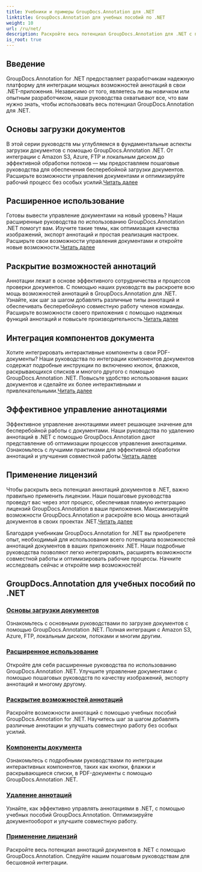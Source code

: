 ```yaml
---
title: Учебники и примеры GroupDocs.Annotation для .NET
linktitle: GroupDocs.Annotation для учебных пособий по .NET
weight: 10
url: /ru/net/
description: Раскройте весь потенциал GroupDocs.Annotation для .NET с помощью наших руководств. Беспрепятственная интеграция, улучшение совместной работы и оптимизация рабочих процессов.
is_root: true
---
```

## Введение

GroupDocs.Annotation for .NET предоставляет разработчикам надежную платформу для интеграции мощных возможностей аннотаций в свои .NET-приложения. Независимо от того, являетесь ли вы новичком или опытным разработчиком, наши руководства охватывают все, что вам нужно знать, чтобы использовать весь потенциал GroupDocs.Annotation для .NET.

## Основы загрузки документов
 В этой серии руководств мы углубляемся в фундаментальные аспекты загрузки документов с помощью GroupDocs.Annotation .NET. От интеграции с Amazon S3, Azure, FTP и локальным диском до эффективной обработки потоков — мы предоставляем пошаговые руководства для обеспечения бесперебойной загрузки документов. Расширьте возможности управления документами и оптимизируйте рабочий процесс без особых усилий.[Читать далее](./document-loading-essentials/)

## Расширенное использование
Готовы вывести управление документами на новый уровень? Наши расширенные руководства по использованию GroupDocs.Annotation .NET помогут вам. Изучите такие темы, как оптимизация качества изображений, экспорт аннотаций и простая реализация настроек. Расширьте свои возможности управления документами и откройте новые возможности.[Читать далее](./advanced-usage/)

## Раскрытие возможностей аннотаций
 Аннотации лежат в основе эффективного сотрудничества и процессов проверки документов. С помощью наших руководств вы раскроете всю мощь возможностей аннотаций в GroupDocs.Annotation для .NET. Узнайте, как шаг за шагом добавлять различные типы аннотаций и обеспечивать бесперебойную совместную работу членов команды. Расширьте возможности своего приложения с помощью надежных функций аннотаций и повысьте производительность.[Читать далее](./unlocking-annotation-power/)

## Интеграция компонентов документа
Хотите интегрировать интерактивные компоненты в свои PDF-документы? Наши руководства по интеграции компонентов документов содержат подробные инструкции по включению кнопок, флажков, раскрывающихся списков и многого другого с помощью GroupDocs.Annotation .NET. Повысьте удобство использования ваших документов и сделайте их более интерактивными и привлекательными.[Читать далее](./document-components/)

## Эффективное управление аннотациями
 Эффективное управление аннотациями имеет решающее значение для бесперебойной работы с документами. Наши руководства по удалению аннотаций в .NET с помощью GroupDocs.Annotation дают представление об оптимизации процессов управления аннотациями. Ознакомьтесь с лучшими практиками для эффективной обработки аннотаций и улучшения совместной работы.[Читать далее](./removing-annotations/)

## Применение лицензий
Чтобы раскрыть весь потенциал аннотаций документов в .NET, важно правильно применить лицензии. Наши пошаговые руководства проведут вас через этот процесс, обеспечивая плавную интеграцию лицензий GroupDocs.Annotation в ваши приложения. Максимизируйте возможности GroupDocs.Annotation и раскройте всю мощь аннотаций документов в своих проектах .NET.[Читать далее](./applying-licenses/)

Благодаря учебникам GroupDocs.Annotation for .NET вы приобретете опыт, необходимый для использования всего потенциала возможностей аннотаций документов в ваших приложениях .NET. Наши подробные руководства позволяют легко интегрировать, расширять возможности совместной работы и оптимизировать рабочие процессы. Начните исследовать сейчас и откройте мир возможностей!
## GroupDocs.Annotation для учебных пособий по .NET
### [Основы загрузки документов](./document-loading-essentials/)
Ознакомьтесь с основными руководствами по загрузке документов с помощью GroupDocs.Annotation .NET. Полная интеграция с Amazon S3, Azure, FTP, локальным диском, потоками и многим другим.
### [Расширенное использование](./advanced-usage/)
Откройте для себя расширенные руководства по использованию GroupDocs.Annotation .NET. Улучшите управление документами с помощью пошаговых руководств по качеству изображений, экспорту аннотаций и многому другому.
### [Раскрытие возможностей аннотаций](./unlocking-annotation-power/)
Раскройте возможности аннотаций с помощью учебных пособий GroupDocs.Annotation for .NET. Научитесь шаг за шагом добавлять различные аннотации и улучшать совместную работу без особых усилий.
### [Компоненты документа](./document-components/)
Ознакомьтесь с подробными руководствами по интеграции интерактивных компонентов, таких как кнопки, флажки и раскрывающиеся списки, в PDF-документы с помощью GroupDocs.Annotation .NET.
### [Удаление аннотаций](./removing-annotations/)
Узнайте, как эффективно управлять аннотациями в .NET, с помощью учебных пособий GroupDocs.Annotation. Оптимизируйте документооборот и улучшите совместную работу.
### [Применение лицензий](./applying-licenses/)
Раскройте весь потенциал аннотаций документов в .NET с помощью GroupDocs.Annotation. Следуйте нашим пошаговым руководствам для бесшовной интеграции.
